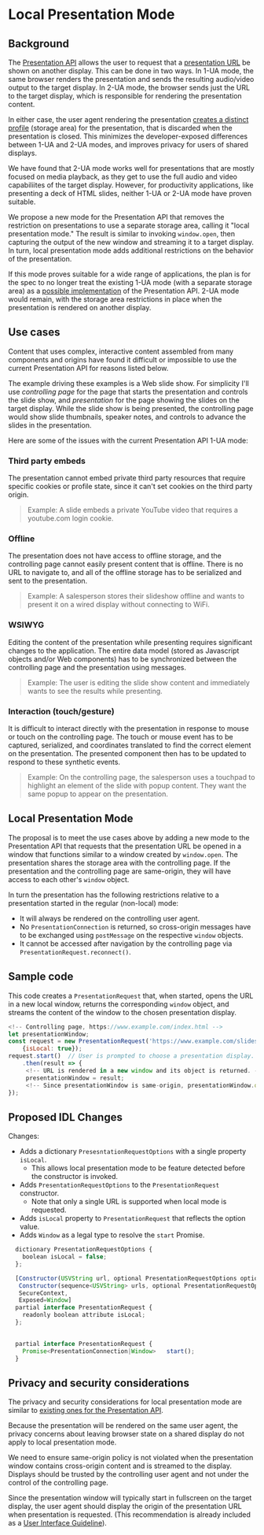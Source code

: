 # Local Presentation Mode

## Background

The [Presentation API](https://w3c.github.io/presentation-api/) allows the user
to request that a [presentation
URL](https://w3c.github.io/presentation-api/#dfn-presentation-url) be shown on
another display. This can be done in two ways.  In 1-UA mode, the same browser
renders the presentation and sends the resulting audio/video output to the
target display.  In 2-UA mode, the browser sends just the URL to the target
display, which is responsible for rendering the presentation content.

In either case, the user agent rendering the presentation [creates a distinct
profile](https://w3c.github.io/presentation-api/#creating-a-receiving-browsing-context)
(storage area) for the presentation, that is discarded when the presentation is
closed.  This minimizes the developer-exposed differences between 1-UA and 2-UA
modes, and improves privacy for users of shared displays.

We have found that 2-UA mode works well for presentations that are mostly
focused on media playback, as they get to use the full audio and video
capabiliites of the target display.  However, for productivity applications,
like presenting a deck of HTML slides, neither 1-UA or 2-UA mode have proven
suitable.

We propose a new mode for the Presentation API that removes the restriction on
presentations to use a separate storage area, calling it "local presentation
mode."  The result is similar to invoking `window.open`, then capturing the
output of the new window and streaming it to a target display.  In turn, local
presentation mode adds additional restrictions on the behavior of the
presentation.

If this mode proves suitable for a wide range of applications, the plan is for
the spec to no longer treat the existing 1-UA mode (with a separate storage
area) as a [possible
implementation](https://w3c.github.io/presentation-api/#introduction) of the
Presentation API.  2-UA mode would remain, with the storage area restrictions in
place when the presentation is rendered on another display.

## Use cases 

Content that uses complex, interactive content assembled from many components
and origins have found it difficult or impossible to use the current
Presentation API for reasons listed below.

The example driving these examples is a Web slide show.  For simplicity I'll use
_controlling page_ for the page that starts the presentation and controls the
slide show, and _presentation_ for the page showing the slides on the target
display.  While the slide show is being presented, the controlling page would
show slide thumbnails, speaker notes, and controls to advance the slides in the
presentation.

Here are some of the issues with the current Presentation API 1-UA mode:

### Third party embeds

The presentation cannot embed private third party resources that require
specific cookies or profile state, since it can't set cookies on the third party
origin.
  
> Example: A slide embeds a private YouTube video that requires a youtube.com
> login cookie.

### Offline
  
The presentation does not have access to offline storage, and the controlling page
cannot easily present content that is offline.  There is no URL to navigate to,
and all of the offline storage has to be serialized and sent to the presentation.

> Example: A salesperson stores their slideshow offline and wants to present it
> on a wired display without connecting to WiFi.

### WSIWYG

Editing the content of the presentation while presenting requires significant
changes to the application.  The entire data model (stored as Javascript objects
and/or Web components) has to be synchronized between the controlling page and
the presentation using messages.

> Example: The user is editing the slide show content and immediately wants to
> see the results while presenting. 

### Interaction (touch/gesture)

It is difficult to interact directly with the presentation in response to mouse
or touch on the controlling page.  The touch or mouse event has to be captured,
serialized, and coordinates translated to find the correct element on the
presentation.  The presented component then has to be updated to respond to
these synthetic events.

>  Example: On the controlling page, the salesperson uses a touchpad to
>  highlight an element of the slide with popup content.  They want the same
>  popup to appear on the presentation.

## Local Presentation Mode

The proposal is to meet the use cases above by adding a new mode to the
Presentation API that requests that the presentation URL be opened in a window
that functions similar to a window created by `window.open`.  The presentation
shares the storage area with the controlling page.  If the presentation and the
controlling page are same-origin, they will have access to each other's
`window` object.

In turn the presentation has the following restrictions relative to a
presentation started in the regular (non-local) mode:
  * It will always be rendered on the controlling user agent.
  * No `PresentationConnection` is returned, so cross-origin messages have to be
    exchanged using `postMessage` on the respective `window` objects.
  * It cannot be accessed after navigation by the controlling page via
    `PresentationRequest.reconnect()`.

## Sample code

This code creates a `PresentationRequest` that, when started, opens the URL in a
new local window, returns the corresponding `window` object, and streams the content
of the window to the chosen presentation display.

```javascript
<!-- Controlling page, https://www.example.com/index.html -->
let presentationWindow;
const request = new PresentationRequest('https://www.example.com/slides.html',
    {isLocal: true});
request.start()  // User is prompted to choose a presentation display.
    .then(result => {
     <!-- URL is rendered in a new window and its object is returned. -->
     presentationWindow = result;
     <!-- Since presentationWindow is same-origin, presentationWindow.opener == this. -->
});
```

## Proposed IDL Changes

Changes:
* Adds a dictionary `PresesntationRequestOptions` with a single property `isLocal`.
  * This allows local presentation mode to be feature detected before the
    constructor is invoked.
* Adds `PresentationRequestOptions` to the `PresentationRequest` constructor.
  * Note that only a single URL is supported when local mode is requested. 
* Adds `isLocal` property to `PresentationRequest` that reflects the
  option value.
* Adds `Window` as a legal type to resolve the `start` Promise.


```javascript
  dictionary PresentationRequestOptions {
    boolean isLocal = false;
  };

  [Constructor(USVString url, optional PresentationRequestOptions options),
   Constructor(sequence<USVString> urls, optional PresentationRequestOptions options),
   SecureContext,
   Exposed=Window]
  partial interface PresentationRequest {
    readonly boolean attribute isLocal;
  };
  

  partial interface PresentationRequest {
    Promise<PresentationConnection|Window>   start();
  }
```

## Privacy and security considerations

The privacy and security considerations for local presentation mode are similar
to [existing ones for the Presentation API](
https://w3c.github.io/presentation-api/#security-and-privacy-considerations).

Because the presentation will be rendered on the same user agent, the privacy
concerns about leaving browser state on a shared display do not apply to local
presentation mode.

We need to ensure same-origin policy is not violated when the presentation
window contains cross-origin content and is streamed to the display.  Displays
should be trusted by the controlling user agent and not under the control of the
controlling page.

Since the presentation window will typically start in fullscreen on the target
display, the user agent should display the origin of the presentation URL when
presentation is requested.  (This recommendation is already included as a
[User Interface Guideline](
https://www.w3.org/TR/presentation-api/#user-interface-guidelines)).
